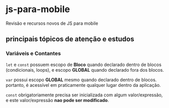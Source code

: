 # js-para-mobile

 Revisão e recursos novos de JS para mobile

 ## principais tópicos de atenção e estudos

 ### Variáveis e Contantes

 `let` e `const` possuem escopo de **Bloco** quando 
 declarado dentro de blocos (condicionais, loops), e escopo 
 **GLOBAL** quando declarado fora dos blocos.

 `var` possui escopo **GLOBAL** mesmo quando declarado 
 dentro de blocos. portanto, é acessível em praticamente
 qualquer lugar dentro da aplicação.

 `const` obrigatoriamente precisa ser inicializada com algum valor/expressão, 
 e este valor/expressão **nao pode ser modificado**. 
